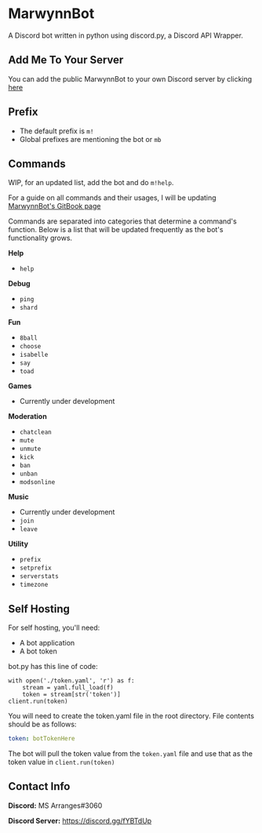 # MarwynnBot
A Discord bot written in python using discord.py, a Discord API Wrapper.

## Add Me To Your Server
You can add the public MarwynnBot to your own Discord server by clicking [here](https://discord.com/oauth2/authorize?client_id=623317451811061763&scope=bot&permissions=8)

## Prefix
- The default prefix is `m!`
- Global prefixes are mentioning the bot or `mb`

## Commands
WIP, for an updated list, add the bot and do `m!help`.

For a guide on all commands and their usages, I will be updating [MarwynnBot's GitBook page](https://marwynn.gitbook.io/marwynnbot/)

Commands are separated into categories that determine a command's function. Below is a list that will be updated
frequently as the bot's functionality grows.

**Help**
- `help`

**Debug**
- `ping`
- `shard`

**Fun**
- `8ball`
- `choose`
- `isabelle`
- `say`
- `toad`

**Games**
- Currently under development

**Moderation**
- `chatclean`
- `mute`
- `unmute`
- `kick`
- `ban`
- `unban`
- `modsonline`

**Music**
- Currently under development
- `join`
- `leave`

**Utility**
- `prefix`
- `setprefix`
- `serverstats`
- `timezone`

## Self Hosting
For self hosting, you'll need:
- A bot application
- A bot token

bot.py has this line of code:
```
with open('./token.yaml', 'r') as f:
    stream = yaml.full_load(f)
    token = stream[str('token')]
client.run(token)
```
You will need to create the token.yaml file in the root directory. File contents should be as follows:
```yaml
token: botTokenHere
```
The bot will pull the token value from the `token.yaml` file and use that as the token value in `client.run(token)`
## Contact Info
**Discord:** MS Arranges#3060

**Discord Server:** https://discord.gg/fYBTdUp